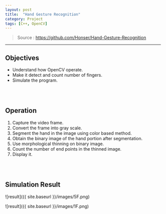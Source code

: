 ```yaml
---
layout: post
title:  "Hand Gesture Recognition"
category: Project
tags: [C++, OpenCV]
---
```


>Source : <https://github.com/Honser/Hand-Gesture-Recognition>  

--- 

## Objectives
- Understand how OpenCV operate.
- Make it detect and count number of fingers.
- Simulate the program.
<br>
<br>

## Operation
1. Capture the video frame.
2. Convert the frame into gray scale.
3. Segment the hand in the image using color based method.
4. Obtain the binary image of the hand portion after segmentation.
5. Use morphological thinning on binary image.
6. Count the number of end points in the thinned image.
7. Display it.
<br>
<br>

## Simulation Result  

![result]({{ site.baseurl }}/images/5F.png)

![result]({{ site.baseurl }}/images/1F.png)

